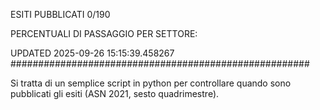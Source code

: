 ESITI PUBBLICATI 0/190 

PERCENTUALI DI PASSAGGIO PER SETTORE:

UPDATED 2025-09-26 15:15:39.458267
###################################################### 

Si tratta di un semplice script in python per controllare quando sono pubblicati gli esiti (ASN 2021, sesto quadrimestre).

